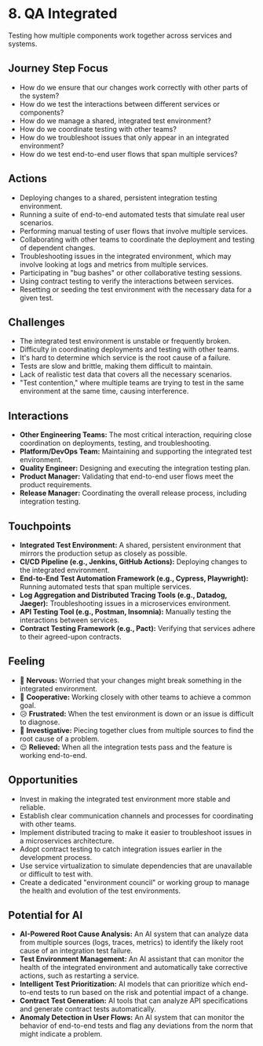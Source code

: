 # 8. QA Integrated

Testing how multiple components work together across services and systems.

## Journey Step Focus

*   How do we ensure that our changes work correctly with other parts of the system?
*   How do we test the interactions between different services or components?
*   How do we manage a shared, integrated test environment?
*   How do we coordinate testing with other teams?
*   How do we troubleshoot issues that only appear in an integrated environment?
*   How do we test end-to-end user flows that span multiple services?

## Actions

*   Deploying changes to a shared, persistent integration testing environment.
*   Running a suite of end-to-end automated tests that simulate real user scenarios.
*   Performing manual testing of user flows that involve multiple services.
*   Collaborating with other teams to coordinate the deployment and testing of dependent changes.
*   Troubleshooting issues in the integrated environment, which may involve looking at logs and metrics from multiple services.
*   Participating in "bug bashes" or other collaborative testing sessions.
*   Using contract testing to verify the interactions between services.
*   Resetting or seeding the test environment with the necessary data for a given test.

## Challenges

*   The integrated test environment is unstable or frequently broken.
*   Difficulty in coordinating deployments and testing with other teams.
*   It's hard to determine which service is the root cause of a failure.
*   Tests are slow and brittle, making them difficult to maintain.
*   Lack of realistic test data that covers all the necessary scenarios.
*   "Test contention," where multiple teams are trying to test in the same environment at the same time, causing interference.

## Interactions

*   **Other Engineering Teams:** The most critical interaction, requiring close coordination on deployments, testing, and troubleshooting.
*   **Platform/DevOps Team:** Maintaining and supporting the integrated test environment.
*   **Quality Engineer:** Designing and executing the integration testing plan.
*   **Product Manager:** Validating that end-to-end user flows meet the product requirements.
*   **Release Manager:** Coordinating the overall release process, including integration testing.

## Touchpoints

*   **Integrated Test Environment:** A shared, persistent environment that mirrors the production setup as closely as possible.
*   **CI/CD Pipeline (e.g., Jenkins, GitHub Actions):** Deploying changes to the integrated environment.
*   **End-to-End Test Automation Framework (e.g., Cypress, Playwright):** Running automated tests that span multiple services.
*   **Log Aggregation and Distributed Tracing Tools (e.g., Datadog, Jaeger):** Troubleshooting issues in a microservices environment.
*   **API Testing Tool (e.g., Postman, Insomnia):** Manually testing the interactions between services.
*   **Contract Testing Framework (e.g., Pact):** Verifying that services adhere to their agreed-upon contracts.

## Feeling

*   😬 **Nervous:** Worried that your changes might break something in the integrated environment.
*   🤝 **Cooperative:** Working closely with other teams to achieve a common goal.
*   😥 **Frustrated:** When the test environment is down or an issue is difficult to diagnose.
*   🧐 **Investigative:** Piecing together clues from multiple sources to find the root cause of a problem.
*   😌 **Relieved:** When all the integration tests pass and the feature is working end-to-end.

## Opportunities

*   Invest in making the integrated test environment more stable and reliable.
*   Establish clear communication channels and processes for coordinating with other teams.
*   Implement distributed tracing to make it easier to troubleshoot issues in a microservices architecture.
*   Adopt contract testing to catch integration issues earlier in the development process.
*   Use service virtualization to simulate dependencies that are unavailable or difficult to test with.
*   Create a dedicated "environment council" or working group to manage the health and evolution of the test environments.

## Potential for AI

*   **AI-Powered Root Cause Analysis:** An AI system that can analyze data from multiple sources (logs, traces, metrics) to identify the likely root cause of an integration test failure.
*   **Test Environment Management:** An AI assistant that can monitor the health of the integrated environment and automatically take corrective actions, such as restarting a service.
*   **Intelligent Test Prioritization:** AI models that can prioritize which end-to-end tests to run based on the risk and potential impact of a change.
*   **Contract Test Generation:** AI tools that can analyze API specifications and generate contract tests automatically.
*   **Anomaly Detection in User Flows:** An AI system that can monitor the behavior of end-to-end tests and flag any deviations from the norm that might indicate a problem.
